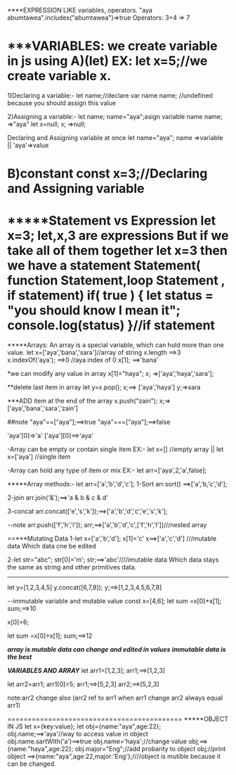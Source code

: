 ****EXPRESSION
LIKE variables, operators.
"aya abumtawea".includes("abumtawea")=>true
Operators:
3+4 => 7

***VARIABLES:
we create variable in js using
A)(let)
EX: let x=5;//we create variable x.
===========================================================================
1)Declaring a variable:-
let name;//declare var name
name; //undefined because you should assign this value

2)Assigning a variable:-
let name;
name="aya";asign variable name
name; =>"aya"
let x=null;
x; =>null;

Declaring and Assigning variable at once
let name="aya";
name =>variable || 'aya'=>value

B)constant
const x=3;//Declaring and Assigning variable 
===============================================================================
*****Statement vs Expression
let x=3;
 let,x,3  are expressions
 But if we take all of them together let x=3 then we have a statement
Statement( function Statement,loop Statement , if statement)
if( true ) {
    let status = "you should know I mean it"; 
    console.log(status)
}//if statement
==================================================================================
*****Arrays:
An array is a special variable, which can hold more than one value.
let x=['aya','bana','sara']//array of string
x.length ==>3
x.indexOf('aya'); ==>0 //aya index of 0
x[1]; ==>'bana'

*we can modify any value in array
x[1]="haya";
x; =>['aya','haya','sara'];

**delete last item in array
let y=x.pop();
x;==> ['aya','haya']
y;=>sara

***ADD item at the end of the array
x.push("zain");
x;=>['aya','bana','sara','zain']

##note
"aya"==["aya"];==>true
"aya"===["aya"];==>false

'aya'[0]=>'a'
['aya'][0]==>'aya'

-Array can be empty or contain single item 
EX:- let x=[] //empty array || let x=['aya'] //single item 

-Array can hold any type of item or mix
EX:- let arr=['aya',2,'a',false];

*****Array methods:-
let arr=['a','b','d','c'];
1-Sort 
arr.sort() ==>['a','b,'c','d'];

2-join
arr.join('&');==>'a & b & c & d'

3-concat
arr.concat(['e','s','k']);==>['a','b','d','c','e','s','k'];

--note
arr.push(['f','h','l']);
arr;==>['a','b','d','c',['f','h','l']]///nested array

==***Mutating Data
1-let x=['a','b','d'];
x[1]='c'
x==>['a','c','d'] ///mutable data Which data cne be edited

2-let str="abc";
str[0]='m';
str;==>'abc'////imutable data Which data stays the same as string and other primitives data.

***************
let y=[1,2,3,4,5]
y.concat([6,7,8]);
y;==>[1,2,3,4,5,6,7,8]

--immutable variable and mutable value
const x=[4,6];
let sum =x[0]+x[1];
sum;==>10

x[0]=6;

let sum =x[0]+x[1];
sum;==>12

***array is mutable data can change and edited in values***
***immutable data is the best***


***VARIABLES AND ARRAY***
let arr1=[1,2,3];
arr1;==>[1,2,3]

let arr2=arr1;
arr1[0]=5;
arr1;==>[5,2,3]
arr2;==>[5,2,3]

note:arr2 change also (arr2 ref to arr1 when arr1 change arr2 always equal arr1)


===========================================
*****OBJECT IN JS 
let x={key:value};
let obj={name:"aya",age:22};
obj.name;==>'aya'//way to access value in object
obj.name.sartWith('a')==>true
obj.name='haya';//change value
obj;==>{name:"haya",age:22};
obj.major="Eng";//add probarity to object
obj;//print object ==>{name:"aya",age:22,major:'Eng'};////object is mutible because it can be changed.

